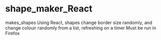 # shape_maker_React
makes_shapes
Using React, shapes change border size randomly, and change colouir randomly from a list, refreshing on a timer
Must be run in Firefox
